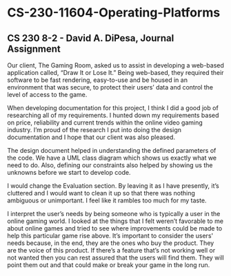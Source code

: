 # CS-230-11604-Operating-Platforms

CS 230 8-2 - David A. DiPesa, Journal Assignment
-------------------------------------------------

Our client, The Gaming Room, asked us to assist in developing a web-based application called, “Draw It or Lose It.”  Being web-based, they required their software to be fast rendering, easy-to-use and be housed in an environment that was secure, to protect their users’ data and control the level of access to the game.

When developing documentation for this project, I think I did a good job of researching all of my requirements.  I hunted down my requirements based on price, reliability and current trends within the online video gaming industry.  I’m proud of the research I put into doing the design documentation and I hope that our client was also pleased.

The design document helped in understanding the defined parameters of the code.  We have a UML class diagram which shows us exactly what we need to do.  Also, defining our constraints also helped by showing us the unknowns before we start to develop code.  

I would change the Evaluation section.  By leaving it as I have presently, it’s cluttered and I would want to clean it up so that there was nothing ambiguous or unimportant.  I feel like it rambles too much for my taste.

I interpret the user’s needs by being someone who is typically a user in the online gaming world.  I looked at the things that I felt weren’t favorable to me about online games and tried to see where improvements could be made to help this particular game rise above.  It’s important to consider the users' needs because, in the end, they are the ones who buy the product.  They are the voice of this product.  If there’s a feature that’s not working well or not wanted then you can rest assured that the users will find them.  They will point them out and that could make or break your game in the long run.
